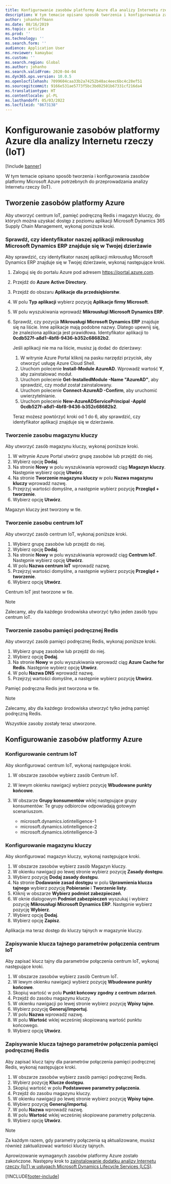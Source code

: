```yaml
---
title: Konfigurowanie zasobów platformy Azure dla analizy Internetu rzeczy (IoT)
description: W tym temacie opisano sposób tworzenia i konfigurowania zasobów platformy Microsoft Azure potrzebnych do przeprowadzania analizy Internetu rzeczy (IoT).
author: johanhoffmann
ms.date: 08/16/2019
ms.topic: article
ms.prod: ''
ms.technology: ''
ms.search.form: ''
audience: Application User
ms.reviewer: kamaybac
ms.custom: ''
ms.search.region: Global
ms.author: johanho
ms.search.validFrom: 2020-04-04
ms.dyn365.ops.version: 10.0.5
ms.openlocfilehash: 7099604caa33b2a74252b48ac4eec6bc4c28ef51
ms.sourcegitcommit: 9166e531ae5773f5bc3bd02501b67331cf216da4
ms.translationtype: HT
ms.contentlocale: pl-PL
ms.lasthandoff: 05/03/2022
ms.locfileid: "8673138"
---
```

# <a name="set-up-azure-resources-for-iot-intelligence"></a>Konfigurowanie zasobów platformy Azure dla analizy Internetu rzeczy (IoT)

[!include [banner](../../includes/banner.md)]

W tym temacie opisano sposób tworzenia i konfigurowania zasobów platformy Microsoft Azure potrzebnych do przeprowadzania analizy Internetu rzeczy (IoT).

## <a name="create-azure-resources"></a>Tworzenie zasobów platformy Azure

Aby utworzyć centrum IoT, pamięć podręczną Redis i magazyn kluczy, do których można uzyskać dostęp z poziomu aplikacji Microsoft Dynamics 365 Supply Chain Management, wykonaj poniższe kroki.

### <a name="verify-that-the-microsoft-dynamics-erp-microservices-first-party-app-id-is-in-your-tenant"></a>Sprawdź, czy identyfikator naszej aplikacji mikrousług Microsoft Dynamics ERP znajduje się w Twojej dzierżawie

Aby sprawdzić, czy identyfikator naszej aplikacji mikrousług Microsoft Dynamics ERP znajduje się w Twojej dzierżawie, wykonaj następujące kroki.

1. Zaloguj się do portalu Azure pod adresem <https://portal.azure.com>.
2. Przejdź do **Azure Active Directory**.
3. Przejdź do obszaru **Aplikacje dla przedsiębiorstw**.
4. W polu **Typ aplikacji** wybierz pozycję **Aplikacje firmy Microsoft**.
5. W polu wyszukiwania wprowadź **Mikrousługi Microsoft Dynamics ERP**.
6. Sprawdź, czy pozycja **Mikrousługi Microsoft Dynamics ERP** znajduje się na liście. Inne aplikacje mają podobne nazwy. Dlatego upewnij się, że znaleziona aplikacja jest prawidłowa. Identyfikator aplikacji to **0cdb527f-a8d1-4bf8-9436-b352c68682b2**.

    Jeśli aplikacji nie ma na liście, musisz ją dodać do dzierżawy:

    1. W witrynie Azure Portal kliknij na pasku narzędzi przycisk, aby otworzyć usługę Azure Cloud Shell.
    2. Uruchom polecenie **Install-Module AzureAD**. Wprowadź wartość **Y**, aby zainstalować moduł.
    3. Uruchom polecenie **Get-InstalledModule -Name "AzureAD"**, aby sprawdzić, czy moduł został zainstalowany.
    4. Uruchom polecenie **Connect-AzureAD -Confirm**, aby uruchomić uwierzytelnianie.
    5. Uruchom polecenie **New-AzureADServicePrincipal -AppId 0cdb527f-a8d1-4bf8-9436-b352c68682b2**.

    Teraz możesz powtórzyć kroki od 1 do 6, aby sprawdzić, czy identyfikator aplikacji znajduje się w dzierżawie.

### <a name="create-a-key-vault-resource"></a>Tworzenie zasobu magazynu kluczy

Aby utworzyć zasób magazynu kluczy, wykonaj poniższe kroki.

1. W witrynie Azure Portal utwórz grupę zasobów lub przejdź do niej.
2. Wybierz opcję **Dodaj**.
3. Na stronie **Nowy** w polu wyszukiwania wprowadź ciąg **Magazyn kluczy**. Następnie wybierz opcję **Utwórz**.
4. Na stronie **Tworzenie magazynu kluczy** w polu **Nazwa magazynu kluczy** wprowadź nazwę.
5. Przejrzyj wartości domyślne, a następnie wybierz pozycję **Przegląd + tworzenie**.
6. Wybierz opcję **Utwórz**.

Magazyn kluczy jest tworzony w tle.

### <a name="create-an-iot-hub-resource"></a>Tworzenie zasobu centrum IoT

Aby utworzyć zasób centrum IoT, wykonaj poniższe kroki.

1. Wybierz grupę zasobów lub przejdź do niej.
2. Wybierz opcję **Dodaj**.
3. Na stronie **Nowy** w polu wyszukiwania wprowadź ciąg **Centrum IoT**. Następnie wybierz opcję **Utwórz**.
4. W polu **Nazwa centrum IoT** wprowadź nazwę.
5. Przejrzyj wartości domyślne, a następnie wybierz pozycję **Przegląd + tworzenie**.
6. Wybierz opcję **Utwórz**.

Centrum IoT jest tworzone w tle.

> [!NOTE]
> Zalecamy, aby dla każdego środowiska utworzyć tylko jeden zasób typu centrum IoT.

### <a name="create-a-redis-cache-resource"></a>Tworzenie zasobu pamięci podręcznej Redis

Aby utworzyć zasób pamięci podręcznej Redis, wykonaj poniższe kroki.

1. Wybierz grupę zasobów lub przejdź do niej.
2. Wybierz opcję **Dodaj**.
3. Na stronie **Nowy** w polu wyszukiwania wprowadź ciąg **Azure Cache for Redis**. Następnie wybierz opcję **Utwórz**.
4. W polu **Nazwa DNS** wprowadź nazwę.
5. Przejrzyj wartości domyślne, a następnie wybierz pozycję **Utwórz**.

Pamięć podręczna Redis jest tworzona w tle.

> [!NOTE]
> Zalecamy, aby dla każdego środowiska utworzyć tylko jedną pamięć podręczną Redis.

Wszystkie zasoby zostały teraz utworzone.

## <a name="configure-the-azure-resources"></a>Konfigurowanie zasobów platformy Azure

### <a name="configure-the-iot-hub"></a>Konfigurowanie centrum IoT

Aby skonfigurować centrum IoT, wykonaj następujące kroki.

1. W obszarze zasobów wybierz zasób Centrum IoT.
2. W lewym okienku nawigacji wybierz pozycję **Wbudowane punkty końcowe**.
3. W obszarze **Grupy konsumentów** wklej następujące grupy konsumentów: Te grupy odbiorców odpowiadają gotowym scenariuszom.

    + microsoft.dynamics.iotintelligence-1
    + microsoft.dynamics.iotintelligence-2
    + microsoft.dynamics.iotintelligence-3

### <a name="configure-the-key-vault"></a>Konfigurowanie magazynu kluczy

Aby skonfigurować magazyn kluczy, wykonaj następujące kroki.

1. W obszarze zasobów wybierz zasób Magazyn kluczy.
2. W okienku nawigacji po lewej stronie wybierz pozycję **Zasady dostępu**.
3. Wybierz pozycję **Dodaj zasady dostępu**.
4. Na stronie **Dodawanie zasad dostępu** w polu **Uprawnienia klucza tajnego** wybierz pozycję **Pobieranie** i **Tworzenie listy**.
5. Kliknij w obszarze **Wybierz podmiot zabezpieczeń**.
6. W oknie dialogowym **Podmiot zabezpieczeń** wyszukaj i wybierz pozycję **Mikrousługi Microsoft Dynamics ERP**. Następnie wybierz pozycję **Wybierz**.
7. Wybierz opcję **Dodaj**.
8. Wybierz opcję **Zapisz**.

Aplikacja ma teraz dostęp do kluczy tajnych w magazynie kluczy.

### <a name="save-the-iot-hub-connection-string-secret"></a>Zapisywanie klucza tajnego parametrów połączenia centrum IoT

Aby zapisać klucz tajny dla parametrów połączenia centrum IoT, wykonaj następujące kroki.

1. W obszarze zasobów wybierz zasób Centrum IoT.
2. W lewym okienku nawigacji wybierz pozycję **Wbudowane punkty końcowe**.
3. Skopiuj wartość w polu **Punkt końcowy zgodny z centrum zdarzeń**.
4. Przejdź do zasobu magazynu kluczy.
5. W okienku nawigacji po lewej stronie wybierz pozycję **Wpisy tajne**.
6. Wybierz pozycję **Generuj/importuj**.
7. W polu **Nazwa** wprowadź nazwę.
8. W polu **Wartość** wklej wcześniej skopiowaną wartość punktu końcowego.
9. Wybierz opcję **Utwórz**.

### <a name="save-the-redis-cache-connection-string-secret"></a>Zapisywanie klucza tajnego parametrów połączenia pamięci podręcznej Redis

Aby zapisać klucz tajny dla parametrów połączenia pamięci podręcznej Redis, wykonaj następujące kroki.

1. W obszarze zasobów wybierz zasób pamięci podręcznej Redis.
2. Wybierz pozycję **Klucze dostępu**.
3. Skopiuj wartość w polu **Podstawowe parametry połączenia**.
4. Przejdź do zasobu magazynu kluczy.
5. W okienku nawigacji po lewej stronie wybierz pozycję **Wpisy tajne**.
6. Wybierz pozycję **Generuj/importuj**.
7. W polu **Nazwa** wprowadź nazwę.
8. W polu **Wartość** wklej wcześniej skopiowane parametry połączenia.
9. Wybierz opcję **Utwórz**.

> [!NOTE]
> Za każdym razem, gdy parametry połączenia są aktualizowane, musisz również zaktualizować wartości kluczy tajnych.

Aprowizowanie wymaganych zasobów platformy Azure zostało zakończone. Następny krok to [zainstalowanie dodatku analizy Internetu rzeczy (IoT) w usługach Microsoft Dynamics Lifecycle Services (LCS)](iot-lcs-setup.md).


[!INCLUDE[footer-include](../../includes/footer-banner.md)]
